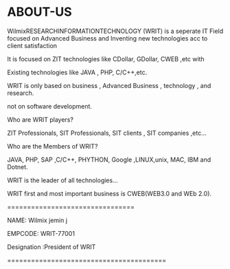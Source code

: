 # ABOUT-US
WilmixRESEARCHINFORMATIONTECHNOLOGY (WRIT)  is   a  seperate  IT  Field  focused  on  Advanced   Business   and  Inventing  new  technologies  acc  to  client   satisfaction

It  is    focused    on   ZIT    technologies   like   CDollar, GDollar,  CWEB  ,etc  with

Existing   technologies  like  JAVA , PHP,  C/C++,etc.



WRIT  is  only  based   on  business   , Advanced  Business  ,  technology  , and  research.

not   on  software    development.

Who  are  WRIT  players?

ZIT Professionals, SIT Professionals, SIT clients  , SIT companies  ,etc...

Who  are  the   Members   of  WRIT?

JAVA,  PHP,  SAP  ,C/C++, PHYTHON,  Google ,LINUX,unix, MAC, IBM  and   Dotnet.

WRIT  is  the  leader  of all  technologies...

WRIT  first   and  most  important   business  is  CWEB(WEB3.0 and WEb 2.0).

================================

NAME:  Wilmix  jemin  j

EMPCODE: WRIT-77001

Designation :President  of  WRIT   

========================================


